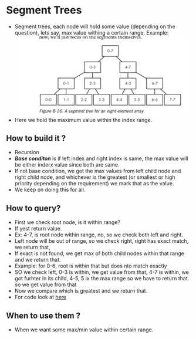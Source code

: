 # Segment Trees
- Segment trees, each node will hold some value (depending on the question), lets say, max value withing a certain range.
Example:
![seg_tree1.png](./images/seg_tree_1.png "seg_tree1.png")
- Here we hold the maximum value within the index range.

## How to build it ?
- Recursion
- **_Base conditon_** is if left index and right index is same, the max value will be either inderx value since both are same.
- If not base condition, we get the max values from left child node and right child node, and whichever is the greatest (or smallest or high priority depending on the requirement) we mark that as the value.
- We keep on doing this for all.

## How to query?
- First we check root node, is it within range?
- If yest return value.
- Ex: 4-7, is root node within range, no, so we check both left and right.
- Left node will be out of range, so we check right, right has exact match, we return that,
- If exact is not found, we get max of both child nodes within that range and we return that.
- Example: for 0-6, root is within that but does nto match exactly
- SO we check left, 0-3 is within, we get value from that, 4-7 is within, we got furhter in its child, 4-5, 5 ix the max range so we have to return that. so we get value from that
- Now we compare which is greatest and we return that.
- For code look at [here](./algorithmic_thinking/chapter_8/building_trees/main.go)

## When to use them ?
- When we want some max/min value within certain range.
